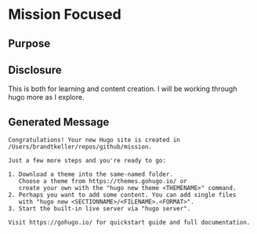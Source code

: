 # Mission Focused

## Purpose

## Disclosure
This is both for learning and content creation. I will be working through hugo more as I explore.

## Generated Message

```
Congratulations! Your new Hugo site is created in /Users/brandtkeller/repos/github/mission.

Just a few more steps and you're ready to go:

1. Download a theme into the same-named folder.
   Choose a theme from https://themes.gohugo.io/ or
   create your own with the "hugo new theme <THEMENAME>" command.
2. Perhaps you want to add some content. You can add single files
   with "hugo new <SECTIONNAME>/<FILENAME>.<FORMAT>".
3. Start the built-in live server via "hugo server".

Visit https://gohugo.io/ for quickstart guide and full documentation.
```